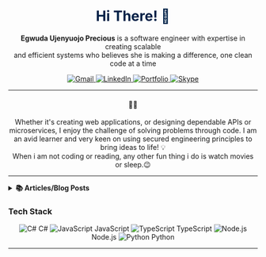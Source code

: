
<!-- Welcome and Title -->
<h1 align="center" style="color: #002147">Hi There! 👋</h1>
<p align="center">
  <strong>Egwuda Ujenyuojo Precious</strong> is a software engineer with expertise in creating scalable <br> 
  and efficient systems who believes she is making a difference, one clean code at a time
</p>
 
<!-- Contact Badges -->
<p align="center">
    <a href="mailto:egwudaprecious.hotmail@gmail.com">
        <img src="https://img.shields.io/badge/Gmail-D14836?style=for-the-batch&logo=gmail&logoColor=white" alt="Gmail">
    </a>
    <a href="https://www.linkedin.com/in/eujenyu">
        <img src="https://img.shields.io/badge/LinkedIn-0077B5?style=for-the-badge&logo=linkedin&logoColor=white" alt="LinkedIn">
    </a>
    <a href="https://ujenyhu.github.io/about">
        <img src="https://img.shields.io/badge/portfolio-000000?style=for-the-badge&logo=Opsgenie&logoColor=white" alt="Portfolio">
    </a>
    <a href="skype:live:.cid.f549ed1c55db482c?chat" title="Skype">
      <img src="https://img.shields.io/badge/SKYPE-075099?style=for-the-batch&logo=skype&logoColor=white" alt="Skype"/>
     </a>
</p>

<!--Briefly introduce yourself. -->
---
<h4 align="center">👨‍💻</h4>
 <p align="center">
   Whether it's creating web applications, or designing dependable APIs or microservices, I enjoy the challenge of solving problems through code. I am an avid learner and 
   very keen on using secured engineering principles to bring ideas to life! 💡<br>
   When i am not coding or reading, any other fun thing i do is watch movies or sleep.😉  
 </p> 

---

<!--Articles or Blog Post-->
<details> <!-- start -->
   <summary><b> 📚 Articles/Blog Posts </b></summary>
   <p></p>
   <p> I occasionally write articles on various topics on Medium. Here are some of my recent posts. ⬇️</p> 

  <!-- LIST OF ARTICLES -->
  - [Mastering Object-Oriented Programming in C#: A Beginner’s Guide](https://medium.com/@egwudaujenyuojo/mastering-object-oriented-programming-in-c-a-beginners-guide-59e06225b2f3)
  - [API Documentation in .NET 7: Swagger, OpenAPI, and XML Comments](https://medium.com/@egwudaujenyuojo/implement-api-documentation-in-net-7-swagger-openapi-and-xml-comments-214caf53eece)

</details> <!-- end articles -->

### Tech Stack
<p align="center">
    <img src="https://img.shields.io/badge/-C%23-239120?style=flat-square&logo=csharp&logoColor=white" alt="C#"> C#  
    <img src="https://img.shields.io/badge/-JavaScript-F7DF1E?style=flat-square&logo=javascript&logoColor=black" alt="JavaScript"> JavaScript  
    <img src="https://img.shields.io/badge/-TypeScript-3178C6?style=flat-square&logo=typescript&logoColor=white" alt="TypeScript"> TypeScript  
    <img src="https://img.shields.io/badge/-Node.js-339933?style=flat-square&logo=node.js&logoColor=white" alt="Node.js"> Node.js  
    <img src="https://img.shields.io/badge/-Python-3776AB?style=flat-square&logo=python&logoColor=white" alt="Python"> Python  
</p>



---

